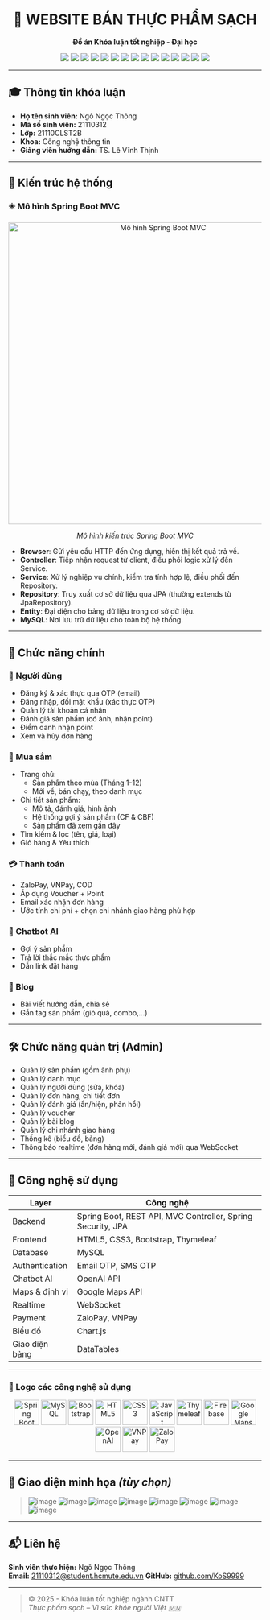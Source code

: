 <h1 align="center">🥗 WEBSITE BÁN THỰC PHẨM SẠCH</h1>
<p align="center"><strong>Đồ án Khóa luận tốt nghiệp - Đại học</strong></p>

<p align="center">
  <img src="https://img.shields.io/badge/SpringBoot-Backend-brightgreen?style=flat-square&logo=springboot" />
  <img src="https://img.shields.io/badge/MySQL-Database-blue?style=flat-square&logo=mysql" />
  <img src="https://img.shields.io/badge/Bootstrap-Frontend-purple?style=flat-square&logo=bootstrap" />
  <img src="https://img.shields.io/badge/HTML5-Frontend-orange?style=flat-square&logo=html5" />
  <img src="https://img.shields.io/badge/CSS3-Frontend-blue?style=flat-square&logo=css3" />
  <img src="https://img.shields.io/badge/JavaScript-Frontend-yellow?style=flat-square&logo=javascript" />
  <img src="https://img.shields.io/badge/Thymeleaf-Templating-green?style=flat-square&logo=thymeleaf" />
  <img src="https://img.shields.io/badge/Firebase-Realtime-yellow?style=flat-square&logo=firebase" />
  <img src="https://img.shields.io/badge/GoogleMaps-Location-red?style=flat-square&logo=googlemaps" />
  <img src="https://img.shields.io/badge/OpenAI-AI_Chatbot-orange?style=flat-square&logo=openai" />
  <img src="https://img.shields.io/badge/Chart.js-Charts-blue?style=flat-square&logo=chartdotjs" />
  <img src="https://img.shields.io/badge/WebSocket-Realtime-green?style=flat-square&logo=websocket" />
  <img src="https://img.shields.io/badge/VNPay-Payment-purple?style=flat-square&logo=vnpay" />
  <img src="https://img.shields.io/badge/ZaloPay-Payment-blue?style=flat-square&logo=zalopay" />
  <img src="https://img.shields.io/badge/DataTables-Tables-green?style=flat-square&logo=datatables" />
</p>

---

## 🎓 Thông tin khóa luận

- **Họ tên sinh viên:** Ngô Ngọc Thông  
- **Mã số sinh viên:** 21110312  
- **Lớp:** 21110CLST2B  
- **Khoa:** Công nghệ thông tin  
- **Giảng viên hướng dẫn:** TS. Lê Vĩnh Thịnh  

---

## 🧭 Kiến trúc hệ thống

### ✳️ Mô hình Spring Boot MVC

<p align="center">
  <img src="https://github.com/user-attachments/assets/7fd7e251-1748-45d8-b664-b65da6760095" alt="Mô hình Spring Boot MVC" width="600" />
</p>
<p align="center"><em>Mô hình kiến trúc Spring Boot MVC</em></p>

- **Browser**: Gửi yêu cầu HTTP đến ứng dụng, hiển thị kết quả trả về.
- **Controller**: Tiếp nhận request từ client, điều phối logic xử lý đến Service.
- **Service**: Xử lý nghiệp vụ chính, kiểm tra tính hợp lệ, điều phối đến Repository.
- **Repository**: Truy xuất cơ sở dữ liệu qua JPA (thường extends từ JpaRepository).
- **Entity**: Đại diện cho bảng dữ liệu trong cơ sở dữ liệu.
- **MySQL**: Nơi lưu trữ dữ liệu cho toàn bộ hệ thống.

---

## 🚀 Chức năng chính

### 🔐 Người dùng
- Đăng ký & xác thực qua OTP (email)
- Đăng nhập, đổi mật khẩu (xác thực OTP)
- Quản lý tài khoản cá nhân
- Đánh giá sản phẩm (có ảnh, nhận point)
- Điểm danh nhận point
- Xem và hủy đơn hàng

### 🛒 Mua sắm
- Trang chủ:
  - Sản phẩm theo mùa (Tháng 1-12)
  - Mới về, bán chạy, theo danh mục
- Chi tiết sản phẩm:
  - Mô tả, đánh giá, hình ảnh
  - Hệ thống gợi ý sản phẩm (CF & CBF)
  - Sản phẩm đã xem gần đây
- Tìm kiếm & lọc (tên, giá, loại)
- Giỏ hàng & Yêu thích

### 💳 Thanh toán
- ZaloPay, VNPay, COD
- Áp dụng Voucher + Point
- Email xác nhận đơn hàng
- Ước tính chi phí + chọn chi nhánh giao hàng phù hợp

### 🤖 Chatbot AI
- Gợi ý sản phẩm
- Trả lời thắc mắc thực phẩm
- Dẫn link đặt hàng

### 📝 Blog
- Bài viết hướng dẫn, chia sẻ
- Gắn tag sản phẩm (giỏ quà, combo,...)

---

## 🛠️ Chức năng quản trị (Admin)

- Quản lý sản phẩm (gồm ảnh phụ)
- Quản lý danh mục
- Quản lý người dùng (sửa, khóa)
- Quản lý đơn hàng, chi tiết đơn
- Quản lý đánh giá (ẩn/hiện, phản hồi)
- Quản lý voucher
- Quản lý bài blog
- Quản lý chi nhánh giao hàng
- Thống kê (biểu đồ, bảng)
- Thông báo realtime (đơn hàng mới, đánh giá mới) qua WebSocket

---

## 🔧 Công nghệ sử dụng

| Layer       | Công nghệ |
|-------------|-----------|
| Backend     | Spring Boot, REST API, MVC Controller, Spring Security, JPA |
| Frontend    | HTML5, CSS3, Bootstrap, Thymeleaf |
| Database    | MySQL |
| Authentication | Email OTP, SMS OTP |
| Chatbot AI  | OpenAI API |
| Maps & định vị | Google Maps API |
| Realtime    | WebSocket |
| Payment     | ZaloPay, VNPay |
| Biểu đồ     | Chart.js |
| Giao diện bảng | DataTables |

---

### 📌 Logo các công nghệ sử dụng

<p align="center">
  <img src="https://www.vectorlogo.zone/logos/springio/springio-icon.svg" alt="Spring Boot" width="50" />
  <img src="https://www.vectorlogo.zone/logos/mysql/mysql-icon.svg" alt="MySQL" width="50" />
  <img src="https://www.vectorlogo.zone/logos/getbootstrap/getbootstrap-icon.svg" alt="Bootstrap" width="50" />
  <img src="https://www.vectorlogo.zone/logos/w3_html5/w3_html5-icon.svg" alt="HTML5" width="50" />
  <img src="https://www.vectorlogo.zone/logos/w3_css/w3_css-icon.svg" alt="CSS3" width="50" />
  <img src="https://www.vectorlogo.zone/logos/javascript/javascript-icon.svg" alt="JavaScript" width="50" />
  <img src="https://www.thymeleaf.org/images/thymeleaf.png" alt="Thymeleaf" width="50" />
  <img src="https://www.vectorlogo.zone/logos/firebase/firebase-icon.svg" alt="Firebase" width="50" />
  <img src="https://www.vectorlogo.zone/logos/google_maps/google_maps-icon.svg" alt="Google Maps" width="50" />
  <img src="https://forums.getdrafts.com/uploads/default/optimized/2X/e/e7b4d0c64bccff6787857f8d940e8193b9ab9a90_2_1024x710.jpeg" alt="OpenAI" width="50" />
  <img src="https://scontent.fsgn5-10.fna.fbcdn.net/v/t39.30808-6/202166185_2021396718013233_8499389898242103910_n.png?_nc_cat=107&ccb=1-7&_nc_sid=6ee11a&_nc_ohc=VyBV0V4GJy0Q7kNvwEHVhmn&_nc_oc=Adk68i-YXpWou_Opj7nmNLKHmZ7czQ09njXChKd48ab0sdv3PqY9qrl0y6uivbFnJwQ&_nc_zt=23&_nc_ht=scontent.fsgn5-10.fna&_nc_gid=-wejJMVUqI3G8KuAadE-kA&oh=00_AfMhAapx9As4zF0JRpW95keM1HK082enI5RZcCA4KoYHzQ&oe=68532CE9" alt="VNPay" width="50" />
  <img src="https://scontent.fsgn5-9.fna.fbcdn.net/v/t39.30808-6/484698273_1047207607559037_2831762024301684186_n.jpg?_nc_cat=1&ccb=1-7&_nc_sid=6ee11a&_nc_ohc=cAkuOzVk5r4Q7kNvwEpzXcS&_nc_oc=AdlvIWH6zR1l1gK5w7DRhnxtvbh2oJ8zZ37qmEaqXK9M9IQNCptmZZv9kq-JaDqgdUk&_nc_zt=23&_nc_ht=scontent.fsgn5-9.fna&_nc_gid=hD9-gWhWvg5455E49U7SXQ&oh=00_AfPeqMTgyJQbzevLRgmuqsx0sOeKuyaRCr_HEqZKIv8gRw&oe=68533D0E" alt="ZaloPay" width="50" />
</p>

---

## 📸 Giao diện minh họa *(tùy chọn)*

> ![image](https://github.com/user-attachments/assets/d42cccdc-0415-492c-bef5-4a45ca8f608f) ![image](https://github.com/user-attachments/assets/47ad68fd-2001-48ee-a76d-df2ef74e6317) ![image](https://github.com/user-attachments/assets/240726ac-2b55-423a-840f-7f9bbe84b8ba)
> ![image](https://github.com/user-attachments/assets/b4939e33-2a46-449d-9e93-9f3458060295) ![image](https://github.com/user-attachments/assets/ce24cf26-110a-4716-b071-36c903577210) ![image](https://github.com/user-attachments/assets/3e2d2c18-c576-4558-9fd6-257f151bdf10)
> ![image](https://github.com/user-attachments/assets/886bddfe-36d4-468b-96f1-741e6ab8af52) ![image](https://github.com/user-attachments/assets/c57a70a5-3387-4a86-9cee-b66781166631)


---

## 📬 Liên hệ

**Sinh viên thực hiện:** Ngô Ngọc Thông  
**Email:** 21110312@student.hcmute.edu.vn
**GitHub:** [github.com/KoS9999](#)

---

> © 2025 - Khóa luận tốt nghiệp ngành CNTT  
> *Thực phẩm sạch – Vì sức khỏe người Việt 🇻🇳*
